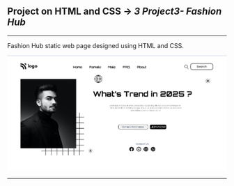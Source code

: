 ## Project on HTML and CSS -> <em>3 Project3- Fashion Hub</em>

<hr/>

Fashion Hub static web page designed using HTML and CSS.

<img src="03. Project3- Fashion Hub.png" alt="Description of the image">


<hr/>